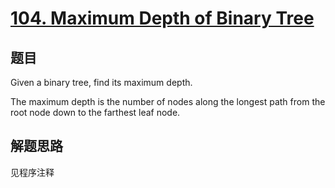 # [104. Maximum Depth of Binary Tree](https://leetcode-cn.com/problems/maximum-depth-of-binary-tree/)

## 题目
Given a binary tree, find its maximum depth.

The maximum depth is the number of nodes along the longest path from the root node down to the farthest leaf node.

## 解题思路

见程序注释
